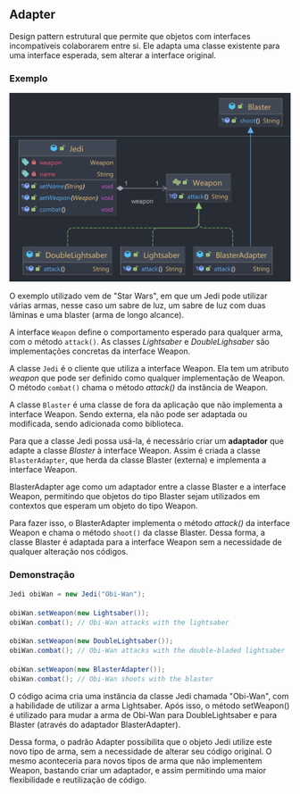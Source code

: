 ## Adapter

Design pattern estrutural que permite que objetos com interfaces incompatíveis colaborarem entre si. Ele adapta uma classe existente para uma interface esperada, sem alterar a interface original.

### Exemplo

![adapter-diagram](../UML_Diagrams/adapter.png)

O exemplo utilizado vem de "Star Wars", em que um Jedi pode utilizar várias armas, nesse caso um sabre de luz, um sabre de luz com duas lâminas e uma blaster (arma de longo alcance).

A interface ```Weapon``` define o comportamento esperado para qualquer arma, com o método ```attack()```. 
As classes _Lightsaber_ e _DoubleLighsaber_ são implementações concretas da interface Weapon.

A classe ```Jedi``` é o cliente que utiliza a interface Weapon. Ela tem um atributo _weapon_ que pode ser definido como qualquer implementação de Weapon. O método ```combat()``` chama o método _attack()_ da instância de Weapon.

A classe ```Blaster``` é uma classe de fora da aplicação que não implementa a interface Weapon. Sendo externa, ela não pode ser adaptada ou modificada, sendo adicionada como biblioteca.

Para que a classe Jedi possa usá-la, é necessário criar um **adaptador** que adapte a classe _Blaster_ à interface Weapon. Assim é criada a classe ```BlasterAdapter```, que herda da classe Blaster (externa) e implementa a interface Weapon.

BlasterAdapter age como um adaptador entre a classe Blaster e a interface Weapon, permitindo que objetos do tipo Blaster sejam utilizados em contextos que esperam um objeto do tipo Weapon. 

Para fazer isso, o BlasterAdapter implementa o método _attack()_ da interface Weapon e chama o método ```shoot()``` da classe Blaster. Dessa forma, a classe Blaster é adaptada para a interface Weapon sem a necessidade de qualquer alteração nos códigos.

### Demonstração

```java
Jedi obiWan = new Jedi("Obi-Wan");

obiWan.setWeapon(new Lightsaber());
obiWan.combat(); // Obi-Wan attacks with the lightsaber

obiWan.setWeapon(new DoubleLightsaber());
obiWan.combat(); // Obi-Wan attacks with the double-bladed lightsaber

obiWan.setWeapon(new BlasterAdapter());
obiWan.combat(); // Obi-Wan shoots with the blaster
```

O código acima cria uma instância da classe Jedi chamada "Obi-Wan", com a habilidade de utilizar a arma Lightsaber.
Após isso, o método setWeapon() é utilizado para mudar a arma de Obi-Wan para DoubleLightsaber e para Blaster (através do adaptador BlasterAdapter).

Dessa forma, o padrão Adapter possibilita que o objeto Jedi utilize este novo tipo de arma, sem a necessidade de alterar seu código original. O mesmo aconteceria para novos tipos de arma que não implementem Weapon, bastando criar um adaptador, e assim permitindo uma maior flexibilidade e reutilização de código.